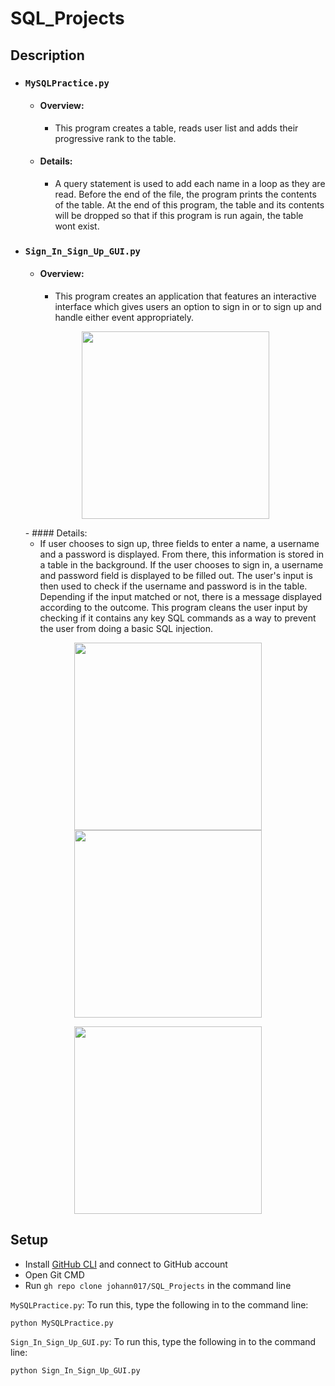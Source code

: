 # SQL_Projects

## Description
- ### `MySQLPractice.py`
  - #### Overview: 
    - This program creates a table, reads user list and adds their progressive rank to the table. 
  - #### Details: 
    - A query statement is used to add each name in a loop as they are read. Before the end of the file, the program prints the contents of the table. At the end of this program, the table and its contents will be dropped so that if this program is run again, the table wont exist.

- ### `Sign_In_Sign_Up_GUI.py`
  - #### Overview:
    - This program creates an application that features an interactive interface which gives users an option to sign in or to sign up and handle either event appropriately. 
  <p align="center">
    <img src="https://user-images.githubusercontent.com/57604319/125364574-994b2300-e327-11eb-9126-1a0655cf2d33.PNG" height = 300 width = 300/>
  </p> 
  - #### Details:
  
    - If user chooses to sign up, three fields to enter a name, a username and a password is displayed. From there, this information is stored in a table in the background. If the user chooses to sign in, a username and password field is displayed to be filled out. The user's input is then used to check if the username and password is in the table. Depending if the input matched or not, there is a message displayed according to the outcome. This program cleans the user input by checking if it contains any key SQL commands as a way to prevent the user from doing a basic SQL injection.
<p align="center">
  <img src="https://user-images.githubusercontent.com/57604319/125364677-c0a1f000-e327-11eb-8a85-06d52236c761.PNG" height = 300 width = 300/>
  <img src="https://user-images.githubusercontent.com/57604319/125364694-c992c180-e327-11eb-824b-1bcec3cdd035.PNG" height = 300 width = 300/>
</p>
<p align="center">
  <img src="https://user-images.githubusercontent.com/57604319/125364694-c992c180-e327-11eb-824b-1bcec3cdd035.PNG" height = 300 width = 300/>
</p> 

## Setup
- Install [GitHub CLI](https://cli.github.com/) and connect to GitHub account
- Open Git CMD
- Run `gh repo clone johann017/SQL_Projects` in the command line

`MySQLPractice.py`:
To run this, type the following in to the command line:
  ```
  python MySQLPractice.py
  ```


`Sign_In_Sign_Up_GUI.py`:
To run this, type the following in to the command line:
  ```
  python Sign_In_Sign_Up_GUI.py
  ```

